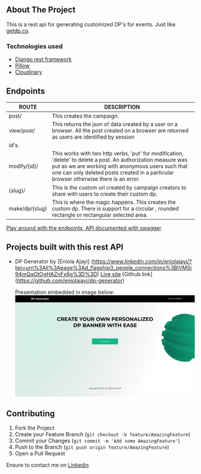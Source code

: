 <!-- ABOUT THE PROJECT -->
## About The Project


This is a rest api for generating customized DP's for events. Just like [getdp.co](getdp.co).


### Technologies used

* [Django rest framework](django-rest-framework.org)
* [Pillow](https://pillow.readthedocs.io/en/stable/)
* [Cloudinary](https://cloudinary.com/)

## Endpoints

|ROUTE                |DESCRIPTION                    |
|---------------------|-------------------------------|
|post/                |This creates the campaign.     |
|view/post/           |This returns the json of data created by a user on a browser. All the post created on a browser are returned as users are identified by session
                        id's. |                 
|modify/{id}/         |This works with two http verbs, 'put' for modification, 'delete' to delete a post. An authorization measure was put as we are working with                              anonymous users such that one can only deleted posts created in a particular browser otherwise there is an error.|
|{slug}/              | This is the custom url created by campaign creators to share with users to create their custom dp.|
|make/dp/{slug}       | This is where the magic happens. This creates the custom dp. There is support for a circular , rounded rectangle or rectangular selected area.|

  
[Play around with the endpoints, API documented with swagger](https://dp-generator-api.herokuapp.com/)
  


## Projects built with this rest API

* DP Generator by [Eniola Ajayi] (https://www.linkedin.com/in/eniolajayi/?lipi=urn%3Ali%3Apage%3Ad_flagship3_people_connections%3BlVMSj94mQqOtOgHAZnFx6g%3D%3D)
[Live site](https://dp-generator.vercel.app/) [Github link] (https://github.com/eniolajayi/dp-generator)
  
  Presentation embedded in image below:
  [![image](readme-images/desktop.jpg)](https://www.canva.com/design/DAE8EeC_4yI/nomyYurCNbOL_4pR0w6Grg/view?utm_content=DAE8EeC_4yI&utm_campaign=designshare&utm_medium=link2&utm_source=sharebutton#1)



## Contributing


1. Fork the Project
2. Create your Feature Branch (`git checkout -b feature/AmazingFeature`)
3. Commit your Changes (`git commit -m 'Add some AmazingFeature'`)
4. Push to the Branch (`git push origin feature/AmazingFeature`)
5. Open a Pull Request

Ensure to contact me on [Linkedin](https://www.linkedin.com/in/maureen-ononiwu-49b3b212a/)



